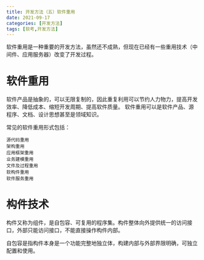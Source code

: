 ```yaml
---
title: 开发方法（五）软件重用
date: 2021-09-17
categories: [开发方法]
tags: [软考,开发方法]
---
```


软件重用是一种重要的开发方法，虽然还不成熟，但现在已经有一些重用技术（中间件、应用服务器）改变了开发过程。

# 软件重用
软件产品是抽象的，可以无限复制的，因此重复利用可以节约人力物力，提高开发效率、降低成本、缩短开发周期、提高软件质量。
软件重用可以是软件产品、源程序、文档、设计思想甚至是领域知识。

常见的软件重用形式包括：
```
源代码重用
架构重用
应用框架重用
业务建模重用
文件及过程重用
软构件重用
软件服务重用
```

# 构件技术
构件又称为组件，是自包容、可复用的程序集。构件整体向外提供统一的访问接口，外部只能访问接口，不能直接操作构件内部。

自包容是指构件本身是一个功能完整地独立体，构建内部与外部界限明确，可独立配置和使用。
